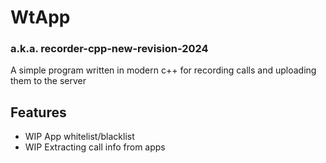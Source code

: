 # WtApp
### a.k.a. recorder-cpp-new-revision-2024

A simple program written in modern c++ for recording calls and uploading them to the server

## Features
- WIP App whitelist/blacklist
- WIP Extracting call info from apps